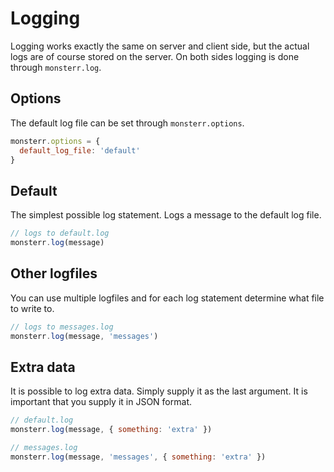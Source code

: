 # Logging
Logging works exactly the same on server and client side, but the actual logs are of course stored on the server. On both sides logging is done through `monsterr.log`.

## Options
The default log file can be set through `monsterr.options`.
```js
monsterr.options = {
  default_log_file: 'default'
}
```

## Default
The simplest possible log statement. Logs a message to the default log file.
```js
// logs to default.log
monsterr.log(message)
```

## Other logfiles
You can use multiple logfiles and for each log statement determine what file to write to.
```js
// logs to messages.log
monsterr.log(message, 'messages')
```

## Extra data
It is possible to log extra data. Simply supply it as the last argument. It is important that you supply it in JSON format.
```js
// default.log
monsterr.log(message, { something: 'extra' })

// messages.log
monsterr.log(message, 'messages', { something: 'extra' })
```
